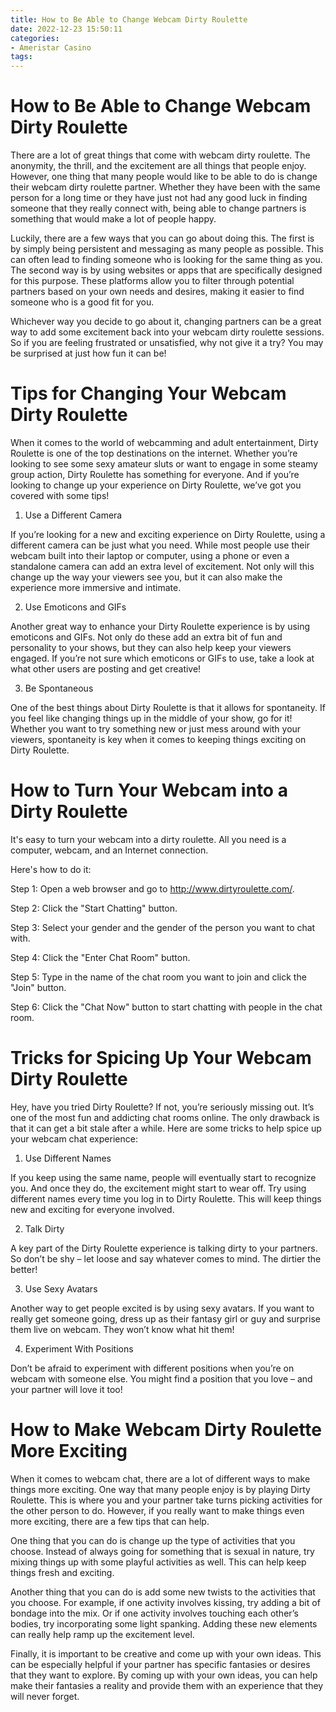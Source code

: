 ```yaml
---
title: How to Be Able to Change Webcam Dirty Roulette
date: 2022-12-23 15:50:11
categories:
- Ameristar Casino
tags:
---
```



#  How to Be Able to Change Webcam Dirty Roulette

There are a lot of great things that come with webcam dirty roulette. The anonymity, the thrill, and the excitement are all things that people enjoy. However, one thing that many people would like to be able to do is change their webcam dirty roulette partner. Whether they have been with the same person for a long time or they have just not had any good luck in finding someone that they really connect with, being able to change partners is something that would make a lot of people happy.

Luckily, there are a few ways that you can go about doing this. The first is by simply being persistent and messaging as many people as possible. This can often lead to finding someone who is looking for the same thing as you. The second way is by using websites or apps that are specifically designed for this purpose. These platforms allow you to filter through potential partners based on your own needs and desires, making it easier to find someone who is a good fit for you.

 Whichever way you decide to go about it, changing partners can be a great way to add some excitement back into your webcam dirty roulette sessions. So if you are feeling frustrated or unsatisfied, why not give it a try? You may be surprised at just how fun it can be!

#  Tips for Changing Your Webcam Dirty Roulette

When it comes to the world of webcamming and adult entertainment, Dirty Roulette is one of the top destinations on the internet. Whether you’re looking to see some sexy amateur sluts or want to engage in some steamy group action, Dirty Roulette has something for everyone. And if you’re looking to change up your experience on Dirty Roulette, we’ve got you covered with some tips!

1) Use a Different Camera

If you’re looking for a new and exciting experience on Dirty Roulette, using a different camera can be just what you need. While most people use their webcam built into their laptop or computer, using a phone or even a standalone camera can add an extra level of excitement. Not only will this change up the way your viewers see you, but it can also make the experience more immersive and intimate.

2) Use Emoticons and GIFs

Another great way to enhance your Dirty Roulette experience is by using emoticons and GIFs. Not only do these add an extra bit of fun and personality to your shows, but they can also help keep your viewers engaged. If you’re not sure which emoticons or GIFs to use, take a look at what other users are posting and get creative!

3) Be Spontaneous

One of the best things about Dirty Roulette is that it allows for spontaneity. If you feel like changing things up in the middle of your show, go for it! Whether you want to try something new or just mess around with your viewers, spontaneity is key when it comes to keeping things exciting on Dirty Roulette.

#  How to Turn Your Webcam into a Dirty Roulette

It's easy to turn your webcam into a dirty roulette. All you need is a computer, webcam, and an Internet connection.

Here's how to do it:

Step 1: Open a web browser and go to http://www.dirtyroulette.com/.

Step 2: Click the "Start Chatting" button.

Step 3: Select your gender and the gender of the person you want to chat with.

Step 4: Click the "Enter Chat Room" button.

Step 5: Type in the name of the chat room you want to join and click the "Join" button.

Step 6: Click the "Chat Now" button to start chatting with people in the chat room.

#  Tricks for Spicing Up Your Webcam Dirty Roulette

Hey, have you tried Dirty Roulette? If not, you’re seriously missing out. It’s one of the most fun and addicting chat rooms online. The only drawback is that it can get a bit stale after a while. Here are some tricks to help spice up your webcam chat experience:

1. Use Different Names

If you keep using the same name, people will eventually start to recognize you. And once they do, the excitement might start to wear off. Try using different names every time you log in to Dirty Roulette. This will keep things new and exciting for everyone involved.

2. Talk Dirty

A key part of the Dirty Roulette experience is talking dirty to your partners. So don’t be shy – let loose and say whatever comes to mind. The dirtier the better!

3. Use Sexy Avatars

Another way to get people excited is by using sexy avatars. If you want to really get someone going, dress up as their fantasy girl or guy and surprise them live on webcam. They won’t know what hit them!

4. Experiment With Positions

Don’t be afraid to experiment with different positions when you’re on webcam with someone else. You might find a position that you love – and your partner will love it too!

#  How to Make Webcam Dirty Roulette More Exciting

When it comes to webcam chat, there are a lot of different ways to make things more exciting. One way that many people enjoy is by playing Dirty Roulette. This is where you and your partner take turns picking activities for the other person to do. However, if you really want to make things even more exciting, there are a few tips that can help.

One thing that you can do is change up the type of activities that you choose. Instead of always going for something that is sexual in nature, try mixing things up with some playful activities as well. This can help keep things fresh and exciting.

Another thing that you can do is add some new twists to the activities that you choose. For example, if one activity involves kissing, try adding a bit of bondage into the mix. Or if one activity involves touching each other’s bodies, try incorporating some light spanking. Adding these new elements can really help ramp up the excitement level.

Finally, it is important to be creative and come up with your own ideas. This can be especially helpful if your partner has specific fantasies or desires that they want to explore. By coming up with your own ideas, you can help make their fantasies a reality and provide them with an experience that they will never forget.